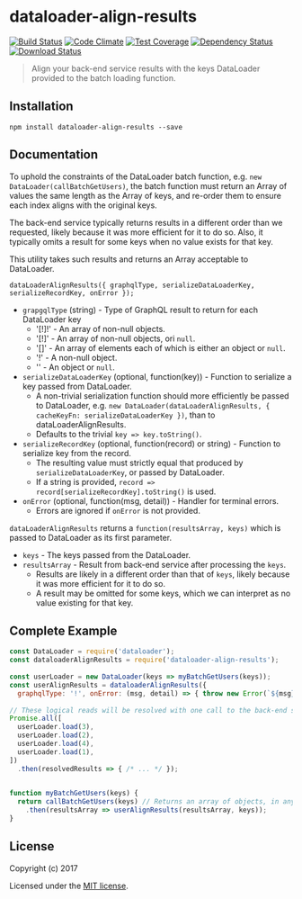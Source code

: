 # dataloader-align-results

[![Build Status](https://travis-ci.org/eddyystop/dataloader-align-results.png?branch=master)](https://travis-ci.org/eddyystop/dataloader-align-results)
[![Code Climate](https://codeclimate.com/github/eddyystop/dataloader-align-results/badges/gpa.svg)](https://codeclimate.com/github/eddyystop/dataloader-align-results)
[![Test Coverage](https://codeclimate.com/github/eddyystop/dataloader-align-results/badges/coverage.svg)](https://codeclimate.com/github/eddyystop/dataloader-align-results/coverage)
[![Dependency Status](https://img.shields.io/david/eddyystop/dataloader-align-results.svg?style=flat-square)](https://david-dm.org/eddyystop/dataloader-align-results)
[![Download Status](https://img.shields.io/npm/dm/dataloader-align-results.svg?style=flat-square)](https://www.npmjs.com/package/dataloader-align-results)

> Align your back-end service results with the keys DataLoader provided to the batch loading function.

## Installation

```
npm install dataloader-align-results --save
```

## Documentation

To uphold the constraints of the DataLoader batch function, e.g. `new DataLoader(callBatchGetUsers)`,
the batch function must return an Array of values the same length as the Array of keys,
and re-order them to ensure each index aligns with the original keys.

The back-end service typically returns results in a different order than we requested,
likely because it was more efficient for it to do so.
Also, it typically omits a result for some keys when no value exists for that key.

This utility takes such results and returns an Array acceptable to DataLoader.

`dataLoaderAlignResults({ graphqlType, serializeDataLoaderKey, serializeRecordKey, onError });`

- `grapgqlType` (string) - Type of GraphQL result to return for each DataLoader key
    - '[!]!' - An array of non-null objects.
    - '[!]'  - An array of non-null objects, ori `null`.
    - '[]'   - An array of elements each of which is either an object or `null`.
    - '!'    - A non-null object.
    - ''     - An object or `null`.
- `serializeDataLoaderKey` (optional, function(key)) - Function to serialize a key passed from DataLoader.
    - A non-trivial serialization function should more efficiently be passed to DataLoader,
    e.g. `new DataLoader(dataLoaderAlignResults, { cacheKeyFn: serializeDataLoaderKey })`,
    than to dataLoaderAlignResults.
    - Defaults to the trivial `key => key.toString()`.
- `serializeRecordKey` (optional, function(record) or string) - Function to serialize key from the record.
    - The resulting value must strictly equal that produced by `serializeDataLoaderKey`,
    or passed by DataLoader.
    - If a string is provided, `record => record[serializeRecordKey].toString()` is used.
- `onError` (optional, function(msg, detail)) - Handler for terminal errors.
    - Errors are ignored if `onError` is not provided.
    
`dataLoaderAlignResults` returns a `function(resultsArray, keys)` which is passed to DataLoader
as its first parameter.

- `keys` - The keys passed from the DataLoader.
- `resultsArray` - Result from back-end service after processing the `keys`.
    - Results are likely in a different order than that of `keys`,
    likely because it was more efficient for it to do so.
    - A result may be omitted for some keys, which we can interpret as no value existing for that key.

## Complete Example

```js
const DataLoader = require('dataloader');
const dataloaderAlignResults = require('dataloader-align-results');
 
const userLoader = new DataLoader(keys => myBatchGetUsers(keys));
const userAlignResults = dataloaderAlignResults({
  graphqlType: '!', onError: (msg, detail) => { throw new Error(`${msg}\n${detail}`); } });
 
// These logical reads will be resolved with one call to the back-end service.
Promise.all([
  userLoader.load(3),
  userLoader.load(2),
  userLoader.load(4),
  userLoader.load(1),
])
  .then(resolvedResults => { /* ... */ });

 
function myBatchGetUsers(keys) {
  return callBatchGetUsers(keys) // Returns an array of objects, in any order, for these keys.
    .then(resultsArray => userAlignResults(resultsArray, keys));
}
```

## License

Copyright (c) 2017

Licensed under the [MIT license](LICENSE).

